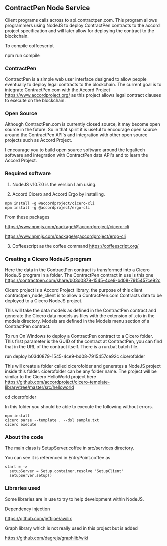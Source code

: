 
## ContractPen Node Service

Client programs calls across to api.contractpen.com. This program allows programmers using NodeJS to deploy ContractPen contracts to the accord project specification and will later allow for deploying the contract to the blockchain.

To compile coffeescript

npm run compile

### ContractPen

ContractPen is a simple web user interface designed to allow people eventually to deploy legal contracts to the blockchain. The current goal is to integrate ContractPen.com with the Accord Project https://www.accordproject.org/ as this project allows legal contract clauses to execute on the blockchain.

### Open Source

Although ContractPen.com is currently closed source, it may become open source in the future. So in that spirit it is useful to encourage open source around the ContractPen API's and integration with other open source projects such as Accord Project.

I encourage you to build open source software around the legaltech software and integration with ContractPen data API's and to learn the Accord Project.

### Required software

1. NodeJS v10.7.0 is the version I am using.

2. Accord Cicero and Accord Ergo by installing.

```
npm install -g @accordproject/cicero-cli
npm install -g @accordproject/ergo-cli
```

From these packages

https://www.npmjs.com/package/@accordproject/cicero-cli

https://www.npmjs.com/package/@accordproject/ergo-cli

3. Coffeescript as the coffee command https://coffeescript.org/

### Creating a Cicero NodeJS program

Here the data in the ContractPen contract is transformed into a Cicero NodeJS program in a folder. The ContractPen contract in use is this one https://contractpen.com/share/b03d0879-1545-4ce9-bd08-7915457ce92c

Cicero project is a Accord Project library, the purpose of this client contractpen_node_client is to allow a ContractPen.com Contracts data to be deployed to a Cicero NodeJS project.

This will take the data models as defined in the ContractPen contract and generate the Cicero data models as files with the extension of .cto in the models directory. Models are defined in the Models menu section of a ContractPen contract.

To run On Windows to deploy a ContractPen contract to a Cicero folder. This first parameter is the GUID of the contract at ContractPen, you can find that in the URL of the contract itself. There is a run.bat batch file.

run deploy b03d0879-1545-4ce9-bd08-7915457ce92c cicerofolder

This will create a folder called cicerofolder and generates a NodeJS project inside this folder. cicerofolder can be any folder name. The project will be similar to the Cicero HelloWorld project here https://github.com/accordproject/cicero-template-library/tree/master/src/helloworld 

cd cicerofolder

In this folder you should be able to execute the following without errors.

```
npm install
cicero parse --template . --dsl sample.txt
cicero execute
```

### About the code

The main class is SetupServer.coffee in src/services directory. 

You can see it is referenced in EntryPoint.coffee as

```
start = ->
  setupServer = Setup.container.resolve 'SetupClient'
  setupServer.setup()
```

### Libraries used

Some libraries are in use to try to help development within NodeJS.

Dependency injection

https://github.com/jeffijoe/awilix

Graph library which is not really used in this project but is added

https://github.com/dagrejs/graphlib/wiki


